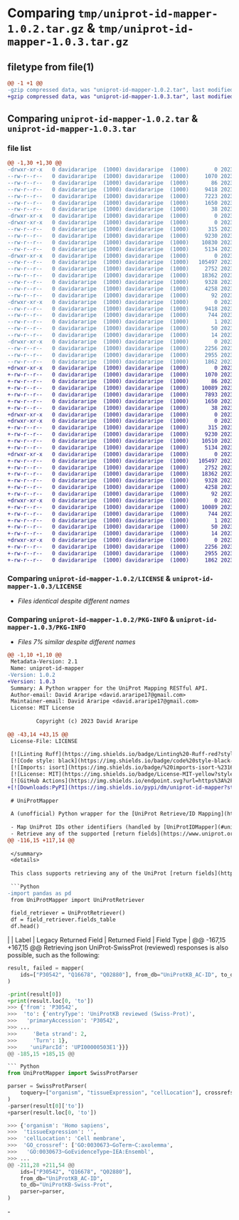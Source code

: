 # Comparing `tmp/uniprot-id-mapper-1.0.2.tar.gz` & `tmp/uniprot-id-mapper-1.0.3.tar.gz`

## filetype from file(1)

```diff
@@ -1 +1 @@
-gzip compressed data, was "uniprot-id-mapper-1.0.2.tar", last modified: Fri Apr 21 10:08:19 2023, max compression
+gzip compressed data, was "uniprot-id-mapper-1.0.3.tar", last modified: Fri Apr 21 11:10:50 2023, max compression
```

## Comparing `uniprot-id-mapper-1.0.2.tar` & `uniprot-id-mapper-1.0.3.tar`

### file list

```diff
@@ -1,30 +1,30 @@
-drwxr-xr-x   0 davidararipe  (1000) davidararipe  (1000)        0 2023-04-21 10:08:19.737983 uniprot-id-mapper-1.0.2/
--rw-r--r--   0 davidararipe  (1000) davidararipe  (1000)     1070 2023-02-28 11:23:59.000000 uniprot-id-mapper-1.0.2/LICENSE
--rw-r--r--   0 davidararipe  (1000) davidararipe  (1000)       86 2023-03-17 12:50:04.000000 uniprot-id-mapper-1.0.2/MANIFEST.in
--rw-r--r--   0 davidararipe  (1000) davidararipe  (1000)     9418 2023-04-21 10:08:19.737983 uniprot-id-mapper-1.0.2/PKG-INFO
--rw-r--r--   0 davidararipe  (1000) davidararipe  (1000)     7223 2023-04-21 10:05:22.000000 uniprot-id-mapper-1.0.2/README.md
--rw-r--r--   0 davidararipe  (1000) davidararipe  (1000)     1650 2023-04-21 10:04:50.000000 uniprot-id-mapper-1.0.2/pyproject.toml
--rw-r--r--   0 davidararipe  (1000) davidararipe  (1000)       38 2023-04-21 10:08:19.737983 uniprot-id-mapper-1.0.2/setup.cfg
-drwxr-xr-x   0 davidararipe  (1000) davidararipe  (1000)        0 2023-04-21 10:08:19.737983 uniprot-id-mapper-1.0.2/src/
-drwxr-xr-x   0 davidararipe  (1000) davidararipe  (1000)        0 2023-04-21 10:08:19.737983 uniprot-id-mapper-1.0.2/src/UniProtMapper/
--rw-r--r--   0 davidararipe  (1000) davidararipe  (1000)      315 2023-03-17 13:30:05.000000 uniprot-id-mapper-1.0.2/src/UniProtMapper/__init__.py
--rw-r--r--   0 davidararipe  (1000) davidararipe  (1000)     9230 2023-04-21 10:00:21.000000 uniprot-id-mapper-1.0.2/src/UniProtMapper/field_retriever_api.py
--rw-r--r--   0 davidararipe  (1000) davidararipe  (1000)    10830 2023-04-19 17:20:48.000000 uniprot-id-mapper-1.0.2/src/UniProtMapper/id_mapping_api.py
--rw-r--r--   0 davidararipe  (1000) davidararipe  (1000)     5134 2023-04-19 17:23:14.000000 uniprot-id-mapper-1.0.2/src/UniProtMapper/interface.py
-drwxr-xr-x   0 davidararipe  (1000) davidararipe  (1000)        0 2023-04-21 10:08:19.737983 uniprot-id-mapper-1.0.2/src/UniProtMapper/resources/
--rw-r--r--   0 davidararipe  (1000) davidararipe  (1000)   105497 2023-03-01 13:45:43.000000 uniprot-id-mapper-1.0.2/src/UniProtMapper/resources/uniprot_abbrev_crossrefs.json
--rw-r--r--   0 davidararipe  (1000) davidararipe  (1000)     2752 2023-03-14 14:33:07.000000 uniprot-id-mapper-1.0.2/src/UniProtMapper/resources/uniprot_mapping_dbs.json
--rw-r--r--   0 davidararipe  (1000) davidararipe  (1000)    18362 2023-04-19 15:52:45.000000 uniprot-id-mapper-1.0.2/src/UniProtMapper/resources/uniprot_return_fields.csv
--rw-r--r--   0 davidararipe  (1000) davidararipe  (1000)     9328 2023-04-21 10:01:31.000000 uniprot-id-mapper-1.0.2/src/UniProtMapper/swiss_parser.py
--rw-r--r--   0 davidararipe  (1000) davidararipe  (1000)     4258 2023-04-21 10:03:15.000000 uniprot-id-mapper-1.0.2/src/UniProtMapper/utils.py
--rw-r--r--   0 davidararipe  (1000) davidararipe  (1000)       92 2023-04-21 10:04:41.000000 uniprot-id-mapper-1.0.2/src/UniProtMapper/version.py
-drwxr-xr-x   0 davidararipe  (1000) davidararipe  (1000)        0 2023-04-21 10:08:19.737983 uniprot-id-mapper-1.0.2/src/uniprot_id_mapper.egg-info/
--rw-r--r--   0 davidararipe  (1000) davidararipe  (1000)     9418 2023-04-21 10:08:19.000000 uniprot-id-mapper-1.0.2/src/uniprot_id_mapper.egg-info/PKG-INFO
--rw-r--r--   0 davidararipe  (1000) davidararipe  (1000)      744 2023-04-21 10:08:19.000000 uniprot-id-mapper-1.0.2/src/uniprot_id_mapper.egg-info/SOURCES.txt
--rw-r--r--   0 davidararipe  (1000) davidararipe  (1000)        1 2023-04-21 10:08:19.000000 uniprot-id-mapper-1.0.2/src/uniprot_id_mapper.egg-info/dependency_links.txt
--rw-r--r--   0 davidararipe  (1000) davidararipe  (1000)       50 2023-04-21 10:08:19.000000 uniprot-id-mapper-1.0.2/src/uniprot_id_mapper.egg-info/requires.txt
--rw-r--r--   0 davidararipe  (1000) davidararipe  (1000)       14 2023-04-21 10:08:19.000000 uniprot-id-mapper-1.0.2/src/uniprot_id_mapper.egg-info/top_level.txt
-drwxr-xr-x   0 davidararipe  (1000) davidararipe  (1000)        0 2023-04-21 10:08:19.737983 uniprot-id-mapper-1.0.2/tests/
--rw-r--r--   0 davidararipe  (1000) davidararipe  (1000)     2256 2023-04-19 17:44:47.000000 uniprot-id-mapper-1.0.2/tests/test_field_retriever_api.py
--rw-r--r--   0 davidararipe  (1000) davidararipe  (1000)     2955 2023-04-19 18:49:12.000000 uniprot-id-mapper-1.0.2/tests/test_id_mapping_api.py
--rw-r--r--   0 davidararipe  (1000) davidararipe  (1000)     1862 2023-04-19 17:45:00.000000 uniprot-id-mapper-1.0.2/tests/test_utils.py
+drwxr-xr-x   0 davidararipe  (1000) davidararipe  (1000)        0 2023-04-21 11:10:50.527283 uniprot-id-mapper-1.0.3/
+-rw-r--r--   0 davidararipe  (1000) davidararipe  (1000)     1070 2023-02-28 11:23:59.000000 uniprot-id-mapper-1.0.3/LICENSE
+-rw-r--r--   0 davidararipe  (1000) davidararipe  (1000)       86 2023-03-17 12:50:04.000000 uniprot-id-mapper-1.0.3/MANIFEST.in
+-rw-r--r--   0 davidararipe  (1000) davidararipe  (1000)    10089 2023-04-21 11:10:50.527283 uniprot-id-mapper-1.0.3/PKG-INFO
+-rw-r--r--   0 davidararipe  (1000) davidararipe  (1000)     7893 2023-04-21 11:09:52.000000 uniprot-id-mapper-1.0.3/README.md
+-rw-r--r--   0 davidararipe  (1000) davidararipe  (1000)     1650 2023-04-21 11:07:13.000000 uniprot-id-mapper-1.0.3/pyproject.toml
+-rw-r--r--   0 davidararipe  (1000) davidararipe  (1000)       38 2023-04-21 11:10:50.527283 uniprot-id-mapper-1.0.3/setup.cfg
+drwxr-xr-x   0 davidararipe  (1000) davidararipe  (1000)        0 2023-04-21 11:10:50.517283 uniprot-id-mapper-1.0.3/src/
+drwxr-xr-x   0 davidararipe  (1000) davidararipe  (1000)        0 2023-04-21 11:10:50.527283 uniprot-id-mapper-1.0.3/src/UniProtMapper/
+-rw-r--r--   0 davidararipe  (1000) davidararipe  (1000)      315 2023-03-17 13:30:05.000000 uniprot-id-mapper-1.0.3/src/UniProtMapper/__init__.py
+-rw-r--r--   0 davidararipe  (1000) davidararipe  (1000)     9230 2023-04-21 10:00:21.000000 uniprot-id-mapper-1.0.3/src/UniProtMapper/field_retriever_api.py
+-rw-r--r--   0 davidararipe  (1000) davidararipe  (1000)    10510 2023-04-21 11:02:17.000000 uniprot-id-mapper-1.0.3/src/UniProtMapper/id_mapping_api.py
+-rw-r--r--   0 davidararipe  (1000) davidararipe  (1000)     5134 2023-04-19 17:23:14.000000 uniprot-id-mapper-1.0.3/src/UniProtMapper/interface.py
+drwxr-xr-x   0 davidararipe  (1000) davidararipe  (1000)        0 2023-04-21 11:10:50.527283 uniprot-id-mapper-1.0.3/src/UniProtMapper/resources/
+-rw-r--r--   0 davidararipe  (1000) davidararipe  (1000)   105497 2023-03-01 13:45:43.000000 uniprot-id-mapper-1.0.3/src/UniProtMapper/resources/uniprot_abbrev_crossrefs.json
+-rw-r--r--   0 davidararipe  (1000) davidararipe  (1000)     2752 2023-03-14 14:33:07.000000 uniprot-id-mapper-1.0.3/src/UniProtMapper/resources/uniprot_mapping_dbs.json
+-rw-r--r--   0 davidararipe  (1000) davidararipe  (1000)    18362 2023-04-19 15:52:45.000000 uniprot-id-mapper-1.0.3/src/UniProtMapper/resources/uniprot_return_fields.csv
+-rw-r--r--   0 davidararipe  (1000) davidararipe  (1000)     9328 2023-04-21 10:01:31.000000 uniprot-id-mapper-1.0.3/src/UniProtMapper/swiss_parser.py
+-rw-r--r--   0 davidararipe  (1000) davidararipe  (1000)     4258 2023-04-21 10:03:15.000000 uniprot-id-mapper-1.0.3/src/UniProtMapper/utils.py
+-rw-r--r--   0 davidararipe  (1000) davidararipe  (1000)       92 2023-04-21 11:06:59.000000 uniprot-id-mapper-1.0.3/src/UniProtMapper/version.py
+drwxr-xr-x   0 davidararipe  (1000) davidararipe  (1000)        0 2023-04-21 11:10:50.527283 uniprot-id-mapper-1.0.3/src/uniprot_id_mapper.egg-info/
+-rw-r--r--   0 davidararipe  (1000) davidararipe  (1000)    10089 2023-04-21 11:10:50.000000 uniprot-id-mapper-1.0.3/src/uniprot_id_mapper.egg-info/PKG-INFO
+-rw-r--r--   0 davidararipe  (1000) davidararipe  (1000)      744 2023-04-21 11:10:50.000000 uniprot-id-mapper-1.0.3/src/uniprot_id_mapper.egg-info/SOURCES.txt
+-rw-r--r--   0 davidararipe  (1000) davidararipe  (1000)        1 2023-04-21 11:10:50.000000 uniprot-id-mapper-1.0.3/src/uniprot_id_mapper.egg-info/dependency_links.txt
+-rw-r--r--   0 davidararipe  (1000) davidararipe  (1000)       50 2023-04-21 11:10:50.000000 uniprot-id-mapper-1.0.3/src/uniprot_id_mapper.egg-info/requires.txt
+-rw-r--r--   0 davidararipe  (1000) davidararipe  (1000)       14 2023-04-21 11:10:50.000000 uniprot-id-mapper-1.0.3/src/uniprot_id_mapper.egg-info/top_level.txt
+drwxr-xr-x   0 davidararipe  (1000) davidararipe  (1000)        0 2023-04-21 11:10:50.527283 uniprot-id-mapper-1.0.3/tests/
+-rw-r--r--   0 davidararipe  (1000) davidararipe  (1000)     2256 2023-04-19 17:44:47.000000 uniprot-id-mapper-1.0.3/tests/test_field_retriever_api.py
+-rw-r--r--   0 davidararipe  (1000) davidararipe  (1000)     2955 2023-04-19 18:49:12.000000 uniprot-id-mapper-1.0.3/tests/test_id_mapping_api.py
+-rw-r--r--   0 davidararipe  (1000) davidararipe  (1000)     1862 2023-04-19 17:45:00.000000 uniprot-id-mapper-1.0.3/tests/test_utils.py
```

### Comparing `uniprot-id-mapper-1.0.2/LICENSE` & `uniprot-id-mapper-1.0.3/LICENSE`

 * *Files identical despite different names*

### Comparing `uniprot-id-mapper-1.0.2/PKG-INFO` & `uniprot-id-mapper-1.0.3/PKG-INFO`

 * *Files 7% similar despite different names*

```diff
@@ -1,10 +1,10 @@
 Metadata-Version: 2.1
 Name: uniprot-id-mapper
-Version: 1.0.2
+Version: 1.0.3
 Summary: A Python wrapper for the UniProt Mapping RESTful API.
 Author-email: David Araripe <david.araripe17@gmail.com>
 Maintainer-email: David Araripe <david.araripe17@gmail.com>
 License: MIT License
         
         Copyright (c) 2023 David Araripe
         
@@ -43,14 +43,15 @@
 License-File: LICENSE
 
 [![Linting Ruff](https://img.shields.io/badge/Linting%20-Ruff-red?style=flat-square)](https://github.com/charliermarsh/ruff)
 [![Code style: black](https://img.shields.io/badge/code%20style-black-black?style=flat-square)](https://github.com/psf/black)
 [![Imports: isort](https://img.shields.io/badge/%20imports-isort-%231674b1?style=flat-square&labelColor=ef8336)](https://pycqa.github.io/isort/)
 [![License: MIT](https://img.shields.io/badge/License-MIT-yellow?style=flat-square)](https://opensource.org/licenses/MIT)
 [![GitHub Actions](https://img.shields.io/endpoint.svg?url=https%3A%2F%2Factions-badge.atrox.dev%2FDavid-Araripe%2FUniProtMapper%2Fbadge%3Fref%3Dmaster&style=flat-square)](https://actions-badge.atrox.dev/David-Araripe/UniProtMapper/goto?ref=master)
+[![Downloads:PyPI](https://img.shields.io/pypi/dm/uniprot-id-mapper?style=flat-square)](https://pypi.org/project/uniprot-id-mapper/)
 
 # UniProtMapper
 
 A (unofficial) Python wrapper for the [UniProt Retrieve/ID Mapping](https://www.uniprot.org/id-mapping) RESTful API. This package supports the following functionalities:
 
 - Map UniProt IDs other identifiers (handled by [UniProtIDMapper](#uniprotidmapper));
 - Retrieve any of the supported [return fields](https://www.uniprot.org/help/return_fields) (handled by [UniprotRetriever](#uniprotretriever))
@@ -116,15 +117,14 @@
 
 </summary>
 <details>
 
 This class supports retrieving any of the UniProt [return fields](https://www.uniprot.org/help/return_fields). The user can access these directly from the object, under the attribute `self.fields_table`, e.g.:
 
 ```Python
-import pandas as pd
 from UniProtMapper import UniProtRetriever
 
 field_retriever = UniProtRetriever()
 df = field_retriever.fields_table
 df.head()
 ```
 |    | Label                | Legacy Returned Field   | Returned Field   | Field Type       |
@@ -167,15 +167,15 @@
 Retrieving json UniProt-SwissProt (reviewed) responses is also possible, such as the following:
 
 ``` Python
 result, failed = mapper(
     ids=["P30542", "Q16678", "Q02880"], from_db="UniProtKB_AC-ID", to_db="UniProtKB-Swiss-Prot"
 )
 
-print(result[0])
+print(result.loc[0, 'to'])
 >>> {'from': 'P30542',
 >>>  'to': {'entryType': 'UniProtKB reviewed (Swiss-Prot)',
 >>>   'primaryAccession': 'P30542',
 >>> ...
 >>>     'Beta strand': 2,
 >>>     'Turn': 1},
 >>>    'uniParcId': 'UPI00000503E1'}}}
@@ -185,15 +185,15 @@
 
 ``` Python
 from UniProtMapper import SwissProtParser
 
 parser = SwissProtParser(
     toquery=["organism", "tissueExpression", "cellLocation"], crossrefs=["GO"]
 )
-parser(result[0]['to'])
+parser(result.loc[0, 'to'])
 
 >>> {'organism': 'Homo sapiens',
 >>>  'tissueExpression': '',
 >>>  'cellLocation': 'Cell membrane',
 >>>  'GO_crossref': ['GO:0030673~GoTerm~C:axolemma',
 >>>   'GO:0030673~GoEvidenceType~IEA:Ensembl',
 >>> ...
@@ -211,28 +211,54 @@
     ids=["P30542", "Q16678", "Q02880"],
     from_db="UniProtKB_AC-ID",
     to_db="UniProtKB-Swiss-Prot",
     parser=parser,
 )
 ```
 </details>
-<!-- 
-This functionality needs to be improved
 
-### Mapping identifiers to orthologs
+<summary>
+
+## Mapping identifiers to orthologs
 
-This package also allows mapping UniProt IDs to orthologs. The function `uniprot_ids_to_orthologs` does that by mapping UniProt IDs to OrthoDB and then re-mapping these results to UniProt-SwissProt.
+</summary>
+<details>
 
-The user can also specify which information fields to retrieve with the parameters `uniprot_info` and `crossref_dbs`. Leaving those as default will retrieve all supported UniProt information and no cross-references.
+This package also allows mapping UniProt IDs to orthologs. The function `uniprot_ids_to_orthologs` does that by mapping UniProt IDs to OrthoDB and then re-mapping these results to UniProt-SwissProt. Desired fields to retrieve using `SwissProtParser` can be specified with the parameters `uniprot_info` and `crossref_dbs`.
 
 Queried objects are in the column `original_id` and their OrthoDB identifier is found on `orthodb_id`.
 ``` Python
+from UniProtMapper import UniProtIDMapper
+
 mapper = UniProtIDMapper()
-result, failed = mapper.uniprot_ids_to_orthologs(
+result, failed = mapper.uniprotIDsToOrthologs(
     ids=["P30542", "Q16678", "Q02880"], organism="Mus musculus"
 )
 
 # Fetched results contain all retrieved species.
 # Filtering by organism is done on the full response.
 >>> Fetched: 3 / 3
->>> Fetched: 349 / 349
+>>> Fetched: 246 / 246
 ```
+
+Alternatively, OrthoDB IDs can be obtained using UniProtIDMapper, and used to retrieve any of the desired UniProt return fields using UniProtRetriever.
+
+``` Python
+from UniProtMapper import UniProtIDMapper, UniProtRetriever
+
+mapper = UniProtIDMapper()
+result, failed = mapper(
+    ids=["P30542", "Q16678", "Q02880"],
+    from_db="UniProtKB_AC-ID",
+    to_db="OrthoDB",
+)
+field_retriever = UniProtRetriever()
+ortho_results, failed = field_retriever.retrieveFields(
+    ids=result["to"].tolist(), from_db="OrthoDB"
+)
+
+>>> Retrying in 3s
+>>> Fetched: 3 / 3
+>>> Retrying in 3s
+>>> Fetched: 246 / 246
+```
+</details>
```

### Comparing `uniprot-id-mapper-1.0.2/README.md` & `uniprot-id-mapper-1.0.3/README.md`

 * *Files 5% similar despite different names*

```diff
@@ -1,12 +1,13 @@
 [![Linting Ruff](https://img.shields.io/badge/Linting%20-Ruff-red?style=flat-square)](https://github.com/charliermarsh/ruff)
 [![Code style: black](https://img.shields.io/badge/code%20style-black-black?style=flat-square)](https://github.com/psf/black)
 [![Imports: isort](https://img.shields.io/badge/%20imports-isort-%231674b1?style=flat-square&labelColor=ef8336)](https://pycqa.github.io/isort/)
 [![License: MIT](https://img.shields.io/badge/License-MIT-yellow?style=flat-square)](https://opensource.org/licenses/MIT)
 [![GitHub Actions](https://img.shields.io/endpoint.svg?url=https%3A%2F%2Factions-badge.atrox.dev%2FDavid-Araripe%2FUniProtMapper%2Fbadge%3Fref%3Dmaster&style=flat-square)](https://actions-badge.atrox.dev/David-Araripe/UniProtMapper/goto?ref=master)
+[![Downloads:PyPI](https://img.shields.io/pypi/dm/uniprot-id-mapper?style=flat-square)](https://pypi.org/project/uniprot-id-mapper/)
 
 # UniProtMapper
 
 A (unofficial) Python wrapper for the [UniProt Retrieve/ID Mapping](https://www.uniprot.org/id-mapping) RESTful API. This package supports the following functionalities:
 
 - Map UniProt IDs other identifiers (handled by [UniProtIDMapper](#uniprotidmapper));
 - Retrieve any of the supported [return fields](https://www.uniprot.org/help/return_fields) (handled by [UniprotRetriever](#uniprotretriever))
@@ -72,15 +73,14 @@
 
 </summary>
 <details>
 
 This class supports retrieving any of the UniProt [return fields](https://www.uniprot.org/help/return_fields). The user can access these directly from the object, under the attribute `self.fields_table`, e.g.:
 
 ```Python
-import pandas as pd
 from UniProtMapper import UniProtRetriever
 
 field_retriever = UniProtRetriever()
 df = field_retriever.fields_table
 df.head()
 ```
 |    | Label                | Legacy Returned Field   | Returned Field   | Field Type       |
@@ -123,15 +123,15 @@
 Retrieving json UniProt-SwissProt (reviewed) responses is also possible, such as the following:
 
 ``` Python
 result, failed = mapper(
     ids=["P30542", "Q16678", "Q02880"], from_db="UniProtKB_AC-ID", to_db="UniProtKB-Swiss-Prot"
 )
 
-print(result[0])
+print(result.loc[0, 'to'])
 >>> {'from': 'P30542',
 >>>  'to': {'entryType': 'UniProtKB reviewed (Swiss-Prot)',
 >>>   'primaryAccession': 'P30542',
 >>> ...
 >>>     'Beta strand': 2,
 >>>     'Turn': 1},
 >>>    'uniParcId': 'UPI00000503E1'}}}
@@ -141,15 +141,15 @@
 
 ``` Python
 from UniProtMapper import SwissProtParser
 
 parser = SwissProtParser(
     toquery=["organism", "tissueExpression", "cellLocation"], crossrefs=["GO"]
 )
-parser(result[0]['to'])
+parser(result.loc[0, 'to'])
 
 >>> {'organism': 'Homo sapiens',
 >>>  'tissueExpression': '',
 >>>  'cellLocation': 'Cell membrane',
 >>>  'GO_crossref': ['GO:0030673~GoTerm~C:axolemma',
 >>>   'GO:0030673~GoEvidenceType~IEA:Ensembl',
 >>> ...
@@ -167,28 +167,54 @@
     ids=["P30542", "Q16678", "Q02880"],
     from_db="UniProtKB_AC-ID",
     to_db="UniProtKB-Swiss-Prot",
     parser=parser,
 )
 ```
 </details>
-<!-- 
-This functionality needs to be improved
 
-### Mapping identifiers to orthologs
+<summary>
+
+## Mapping identifiers to orthologs
 
-This package also allows mapping UniProt IDs to orthologs. The function `uniprot_ids_to_orthologs` does that by mapping UniProt IDs to OrthoDB and then re-mapping these results to UniProt-SwissProt.
+</summary>
+<details>
 
-The user can also specify which information fields to retrieve with the parameters `uniprot_info` and `crossref_dbs`. Leaving those as default will retrieve all supported UniProt information and no cross-references.
+This package also allows mapping UniProt IDs to orthologs. The function `uniprot_ids_to_orthologs` does that by mapping UniProt IDs to OrthoDB and then re-mapping these results to UniProt-SwissProt. Desired fields to retrieve using `SwissProtParser` can be specified with the parameters `uniprot_info` and `crossref_dbs`.
 
 Queried objects are in the column `original_id` and their OrthoDB identifier is found on `orthodb_id`.
 ``` Python
+from UniProtMapper import UniProtIDMapper
+
 mapper = UniProtIDMapper()
-result, failed = mapper.uniprot_ids_to_orthologs(
+result, failed = mapper.uniprotIDsToOrthologs(
     ids=["P30542", "Q16678", "Q02880"], organism="Mus musculus"
 )
 
 # Fetched results contain all retrieved species.
 # Filtering by organism is done on the full response.
 >>> Fetched: 3 / 3
->>> Fetched: 349 / 349
+>>> Fetched: 246 / 246
+```
+
+Alternatively, OrthoDB IDs can be obtained using UniProtIDMapper, and used to retrieve any of the desired UniProt return fields using UniProtRetriever.
+
+``` Python
+from UniProtMapper import UniProtIDMapper, UniProtRetriever
+
+mapper = UniProtIDMapper()
+result, failed = mapper(
+    ids=["P30542", "Q16678", "Q02880"],
+    from_db="UniProtKB_AC-ID",
+    to_db="OrthoDB",
+)
+field_retriever = UniProtRetriever()
+ortho_results, failed = field_retriever.retrieveFields(
+    ids=result["to"].tolist(), from_db="OrthoDB"
+)
+
+>>> Retrying in 3s
+>>> Fetched: 3 / 3
+>>> Retrying in 3s
+>>> Fetched: 246 / 246
 ```
+</details>
```

### Comparing `uniprot-id-mapper-1.0.2/pyproject.toml` & `uniprot-id-mapper-1.0.3/pyproject.toml`

 * *Files 0% similar despite different names*

```diff
@@ -1,14 +1,14 @@
 [build-system]
 requires = ["setuptools>=61.0"]
 build-backend = "setuptools.build_meta"
 
 [project]
 name = "uniprot-id-mapper"
-version = "1.0.2"
+version = "1.0.3"
 description = "A Python wrapper for the UniProt Mapping RESTful API."
 readme = { file = "README.md", content-type = "text/markdown" }
 requires-python = ">=3.7"
 license = { file = "LICENSE" }
 keywords = ["uniprot", "database", "protein ID", "gene ID", "parser"]
 authors = [{ name = "David Araripe", email = "david.araripe17@gmail.com" }]
 maintainers = [{ name = "David Araripe", email = "david.araripe17@gmail.com" }]
```

### Comparing `uniprot-id-mapper-1.0.2/src/UniProtMapper/field_retriever_api.py` & `uniprot-id-mapper-1.0.3/src/UniProtMapper/field_retriever_api.py`

 * *Files identical despite different names*

### Comparing `uniprot-id-mapper-1.0.2/src/UniProtMapper/id_mapping_api.py` & `uniprot-id-mapper-1.0.3/src/UniProtMapper/id_mapping_api.py`

 * *Files 6% similar despite different names*

```diff
@@ -206,15 +206,15 @@
                 all_dfs.append(df)
                 failed_ids = failed_ids + failed
             df = pd.concat(all_dfs, ignore_index=True) if all_dfs else pd.DataFrame()
             return df, failed_ids
         else:
             return _get_results(ids)
 
-    def uniprot_ids_to_orthologs(
+    def uniprotIDsToOrthologs(
         self,
         ids: Union[List[str], str],
         organism: Optional[List[str]] = None,
         uniprot_info: Optional[list] = None,
         crossref_dbs: Optional[list] = None,
         case: bool = False,
     ) -> Tuple[pd.DataFrame, dict]:
@@ -243,33 +243,26 @@
                 pass
             elif isinstance(organism, list):
                 organism = "|".join(organism)
             else:
                 raise ValueError("organism must be a string or a list of strings.")
 
         case = case
-        to_ortho_r, failed_r = self.uniprot_id_mapping(ids, to_db="OrthoDB")
+        to_ortho_r, failed_r = self.mapIDs(ids, to_db="OrthoDB")
 
-        ortho_mapping = {
-            to_ortho_r[idx]["to"]: to_ortho_r[idx]["from"]
-            for idx in range(len(to_ortho_r))
-        }
+        ortho_mapping = dict(zip(to_ortho_r["to"], to_ortho_r["from"]))
 
-        ortho_ids = [to_ortho_r[k]["to"] for k in to_ortho_r]
         parser = SwissProtParser(toquery=uniprot_info, crossrefs=crossref_dbs)
-        ortho_r, failed_r = self.uniprot_id_mapping(
-            ortho_ids, from_db="OrthoDB", parser=parser
+        ortho_df, failed_r = self.mapIDs(
+            to_ortho_r["to"].tolist(), from_db="OrthoDB", parser=parser
         )
-        for idx in ortho_r.keys():
-            ortho_r[idx].update({"orthodb_id": ortho_r[idx]["from"]})
-            ortho_r[idx].update({"original_id": ortho_mapping[ortho_r[idx]["from"]]})
-        parsed_df = pd.DataFrame.from_dict(ortho_r, orient="index")
+        ortho_df = ortho_df.assign(original_id=ortho_df["from"].map(ortho_mapping))
 
         if organism is not None:
-            parsed_df = parsed_df.query(
+            ortho_df = ortho_df.query(
                 "organism.str.contains(@organism, regex=True, case=@case)"
             ).reset_index(drop=True)
 
         queried_arr = np.array(ids)
-        retrieved = parsed_df["original_id"].unique()
+        retrieved = ortho_df["original_id"].unique()
         failed = np.compress(~np.isin(queried_arr, retrieved), queried_arr).tolist()
-        return parsed_df, failed
+        return ortho_df, failed
```

### Comparing `uniprot-id-mapper-1.0.2/src/UniProtMapper/interface.py` & `uniprot-id-mapper-1.0.3/src/UniProtMapper/interface.py`

 * *Files identical despite different names*

### Comparing `uniprot-id-mapper-1.0.2/src/UniProtMapper/resources/uniprot_abbrev_crossrefs.json` & `uniprot-id-mapper-1.0.3/src/UniProtMapper/resources/uniprot_abbrev_crossrefs.json`

 * *Files identical despite different names*

### Comparing `uniprot-id-mapper-1.0.2/src/UniProtMapper/resources/uniprot_mapping_dbs.json` & `uniprot-id-mapper-1.0.3/src/UniProtMapper/resources/uniprot_mapping_dbs.json`

 * *Files identical despite different names*

### Comparing `uniprot-id-mapper-1.0.2/src/UniProtMapper/resources/uniprot_return_fields.csv` & `uniprot-id-mapper-1.0.3/src/UniProtMapper/resources/uniprot_return_fields.csv`

 * *Files identical despite different names*

### Comparing `uniprot-id-mapper-1.0.2/src/UniProtMapper/swiss_parser.py` & `uniprot-id-mapper-1.0.3/src/UniProtMapper/swiss_parser.py`

 * *Files identical despite different names*

### Comparing `uniprot-id-mapper-1.0.2/src/UniProtMapper/utils.py` & `uniprot-id-mapper-1.0.3/src/UniProtMapper/utils.py`

 * *Files identical despite different names*

### Comparing `uniprot-id-mapper-1.0.2/src/uniprot_id_mapper.egg-info/PKG-INFO` & `uniprot-id-mapper-1.0.3/src/uniprot_id_mapper.egg-info/PKG-INFO`

 * *Files 7% similar despite different names*

```diff
@@ -1,10 +1,10 @@
 Metadata-Version: 2.1
 Name: uniprot-id-mapper
-Version: 1.0.2
+Version: 1.0.3
 Summary: A Python wrapper for the UniProt Mapping RESTful API.
 Author-email: David Araripe <david.araripe17@gmail.com>
 Maintainer-email: David Araripe <david.araripe17@gmail.com>
 License: MIT License
         
         Copyright (c) 2023 David Araripe
         
@@ -43,14 +43,15 @@
 License-File: LICENSE
 
 [![Linting Ruff](https://img.shields.io/badge/Linting%20-Ruff-red?style=flat-square)](https://github.com/charliermarsh/ruff)
 [![Code style: black](https://img.shields.io/badge/code%20style-black-black?style=flat-square)](https://github.com/psf/black)
 [![Imports: isort](https://img.shields.io/badge/%20imports-isort-%231674b1?style=flat-square&labelColor=ef8336)](https://pycqa.github.io/isort/)
 [![License: MIT](https://img.shields.io/badge/License-MIT-yellow?style=flat-square)](https://opensource.org/licenses/MIT)
 [![GitHub Actions](https://img.shields.io/endpoint.svg?url=https%3A%2F%2Factions-badge.atrox.dev%2FDavid-Araripe%2FUniProtMapper%2Fbadge%3Fref%3Dmaster&style=flat-square)](https://actions-badge.atrox.dev/David-Araripe/UniProtMapper/goto?ref=master)
+[![Downloads:PyPI](https://img.shields.io/pypi/dm/uniprot-id-mapper?style=flat-square)](https://pypi.org/project/uniprot-id-mapper/)
 
 # UniProtMapper
 
 A (unofficial) Python wrapper for the [UniProt Retrieve/ID Mapping](https://www.uniprot.org/id-mapping) RESTful API. This package supports the following functionalities:
 
 - Map UniProt IDs other identifiers (handled by [UniProtIDMapper](#uniprotidmapper));
 - Retrieve any of the supported [return fields](https://www.uniprot.org/help/return_fields) (handled by [UniprotRetriever](#uniprotretriever))
@@ -116,15 +117,14 @@
 
 </summary>
 <details>
 
 This class supports retrieving any of the UniProt [return fields](https://www.uniprot.org/help/return_fields). The user can access these directly from the object, under the attribute `self.fields_table`, e.g.:
 
 ```Python
-import pandas as pd
 from UniProtMapper import UniProtRetriever
 
 field_retriever = UniProtRetriever()
 df = field_retriever.fields_table
 df.head()
 ```
 |    | Label                | Legacy Returned Field   | Returned Field   | Field Type       |
@@ -167,15 +167,15 @@
 Retrieving json UniProt-SwissProt (reviewed) responses is also possible, such as the following:
 
 ``` Python
 result, failed = mapper(
     ids=["P30542", "Q16678", "Q02880"], from_db="UniProtKB_AC-ID", to_db="UniProtKB-Swiss-Prot"
 )
 
-print(result[0])
+print(result.loc[0, 'to'])
 >>> {'from': 'P30542',
 >>>  'to': {'entryType': 'UniProtKB reviewed (Swiss-Prot)',
 >>>   'primaryAccession': 'P30542',
 >>> ...
 >>>     'Beta strand': 2,
 >>>     'Turn': 1},
 >>>    'uniParcId': 'UPI00000503E1'}}}
@@ -185,15 +185,15 @@
 
 ``` Python
 from UniProtMapper import SwissProtParser
 
 parser = SwissProtParser(
     toquery=["organism", "tissueExpression", "cellLocation"], crossrefs=["GO"]
 )
-parser(result[0]['to'])
+parser(result.loc[0, 'to'])
 
 >>> {'organism': 'Homo sapiens',
 >>>  'tissueExpression': '',
 >>>  'cellLocation': 'Cell membrane',
 >>>  'GO_crossref': ['GO:0030673~GoTerm~C:axolemma',
 >>>   'GO:0030673~GoEvidenceType~IEA:Ensembl',
 >>> ...
@@ -211,28 +211,54 @@
     ids=["P30542", "Q16678", "Q02880"],
     from_db="UniProtKB_AC-ID",
     to_db="UniProtKB-Swiss-Prot",
     parser=parser,
 )
 ```
 </details>
-<!-- 
-This functionality needs to be improved
 
-### Mapping identifiers to orthologs
+<summary>
+
+## Mapping identifiers to orthologs
 
-This package also allows mapping UniProt IDs to orthologs. The function `uniprot_ids_to_orthologs` does that by mapping UniProt IDs to OrthoDB and then re-mapping these results to UniProt-SwissProt.
+</summary>
+<details>
 
-The user can also specify which information fields to retrieve with the parameters `uniprot_info` and `crossref_dbs`. Leaving those as default will retrieve all supported UniProt information and no cross-references.
+This package also allows mapping UniProt IDs to orthologs. The function `uniprot_ids_to_orthologs` does that by mapping UniProt IDs to OrthoDB and then re-mapping these results to UniProt-SwissProt. Desired fields to retrieve using `SwissProtParser` can be specified with the parameters `uniprot_info` and `crossref_dbs`.
 
 Queried objects are in the column `original_id` and their OrthoDB identifier is found on `orthodb_id`.
 ``` Python
+from UniProtMapper import UniProtIDMapper
+
 mapper = UniProtIDMapper()
-result, failed = mapper.uniprot_ids_to_orthologs(
+result, failed = mapper.uniprotIDsToOrthologs(
     ids=["P30542", "Q16678", "Q02880"], organism="Mus musculus"
 )
 
 # Fetched results contain all retrieved species.
 # Filtering by organism is done on the full response.
 >>> Fetched: 3 / 3
->>> Fetched: 349 / 349
+>>> Fetched: 246 / 246
 ```
+
+Alternatively, OrthoDB IDs can be obtained using UniProtIDMapper, and used to retrieve any of the desired UniProt return fields using UniProtRetriever.
+
+``` Python
+from UniProtMapper import UniProtIDMapper, UniProtRetriever
+
+mapper = UniProtIDMapper()
+result, failed = mapper(
+    ids=["P30542", "Q16678", "Q02880"],
+    from_db="UniProtKB_AC-ID",
+    to_db="OrthoDB",
+)
+field_retriever = UniProtRetriever()
+ortho_results, failed = field_retriever.retrieveFields(
+    ids=result["to"].tolist(), from_db="OrthoDB"
+)
+
+>>> Retrying in 3s
+>>> Fetched: 3 / 3
+>>> Retrying in 3s
+>>> Fetched: 246 / 246
+```
+</details>
```

### Comparing `uniprot-id-mapper-1.0.2/src/uniprot_id_mapper.egg-info/SOURCES.txt` & `uniprot-id-mapper-1.0.3/src/uniprot_id_mapper.egg-info/SOURCES.txt`

 * *Files identical despite different names*

### Comparing `uniprot-id-mapper-1.0.2/tests/test_field_retriever_api.py` & `uniprot-id-mapper-1.0.3/tests/test_field_retriever_api.py`

 * *Files identical despite different names*

### Comparing `uniprot-id-mapper-1.0.2/tests/test_id_mapping_api.py` & `uniprot-id-mapper-1.0.3/tests/test_id_mapping_api.py`

 * *Files identical despite different names*

### Comparing `uniprot-id-mapper-1.0.2/tests/test_utils.py` & `uniprot-id-mapper-1.0.3/tests/test_utils.py`

 * *Files identical despite different names*

